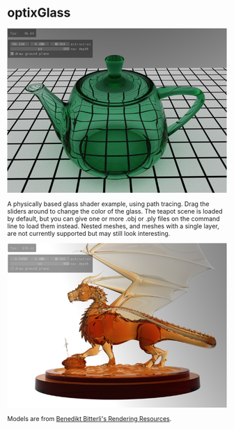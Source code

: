 
optixGlass
==========

![Glass Teapot](./optixGlass.png)

A physically based glass shader example, using path tracing.  Drag the sliders around to change the color of the glass.
The teapot scene is loaded by default, but you can give one or more .obj or .ply files on the command line to load them instead.
Nested meshes, and meshes with a single layer, are not currently supported but may still look interesting.

![Glass Dragon](./optixGlass-dragon.png)

Models are from [Benedikt Bitterli's Rendering Resources](https://benedikt-bitterli.me/resources).

